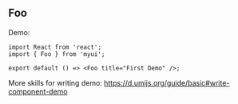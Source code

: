 
## Foo

Demo:

```tsx
import React from 'react';
import { Foo } from 'myui';

export default () => <Foo title="First Demo" />;
```

More skills for writing demo: https://d.umijs.org/guide/basic#write-component-demo

